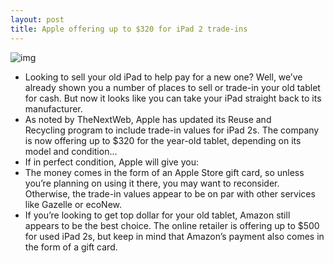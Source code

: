 ```yaml
---
layout: post
title: Apple offering up to $320 for iPad 2 trade-ins
---
```

![img](http://media.idownloadblog.com/wp-content/uploads/2012/03/reuse-recycle-apple.jpg)
* Looking to sell your old iPad to help pay for a new one? Well, we’ve already shown you a number of places to sell or trade-in your old tablet for cash. But now it looks like you can take your iPad straight back to its manufacturer.
* As noted by TheNextWeb, Apple has updated its Reuse and Recycling program to include trade-in values for iPad 2s. The company is now offering up to $320 for the year-old tablet, depending on its model and condition…
* If in perfect condition, Apple will give you:
* The money comes in the form of an Apple Store gift card, so unless you’re planning on using it there, you may want to reconsider. Otherwise, the trade-in values appear to be on par with other services like Gazelle or ecoNew.
* If you’re looking to get top dollar for your old tablet, Amazon still appears to be the best choice. The online retailer is offering up to $500 for used iPad 2s, but keep in mind that Amazon’s payment also comes in the form of a gift card.


